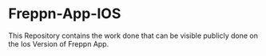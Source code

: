 # Freppn-App-IOS
This Repository contains the work done that can be visible publicly done on the Ios Version of Freppn App.
